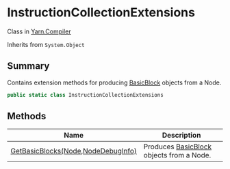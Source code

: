 # InstructionCollectionExtensions

Class in [Yarn.Compiler](yarn.compiler.md)

Inherits from `System.Object`

## Summary

Contains extension methods for producing [BasicBlock](yarn.compiler.basicblock.md) objects from a Node.

```csharp
public static class InstructionCollectionExtensions
```

## Methods

| Name                                                                                                  | Description                                                             |
| ----------------------------------------------------------------------------------------------------- | ----------------------------------------------------------------------- |
| [GetBasicBlocks(Node,NodeDebugInfo)](yarn.compiler.instructioncollectionextensions.getbasicblocks.md) | Produces [BasicBlock](yarn.compiler.basicblock.md) objects from a Node. |
